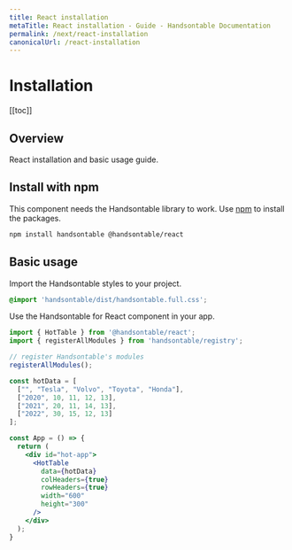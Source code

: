 ```yaml
---
title: React installation
metaTitle: React installation - Guide - Handsontable Documentation
permalink: /next/react-installation
canonicalUrl: /react-installation
---
```


# Installation

[[toc]]


## Overview

React installation and basic usage guide.

## Install with npm

This component needs the Handsontable library to work. Use [npm](https://www.npmjs.com/package/@handsontable/react) to install the packages.

```bash
npm install handsontable @handsontable/react
```

## Basic usage

Import the Handsontable styles to your project.

```scss
@import 'handsontable/dist/handsontable.full.css';
```

Use the Handsontable for React component in your app.

```jsx
import { HotTable } from '@handsontable/react';
import { registerAllModules } from 'handsontable/registry';

// register Handsontable's modules
registerAllModules();

const hotData = [
  ["", "Tesla", "Volvo", "Toyota", "Honda"],
  ["2020", 10, 11, 12, 13],
  ["2021", 20, 11, 14, 13],
  ["2022", 30, 15, 12, 13]
];

const App = () => {
  return (
    <div id="hot-app">
      <HotTable
        data={hotData}
        colHeaders={true}
        rowHeaders={true}
        width="600"
        height="300"
      />
    </div>
  );
}
```
